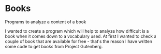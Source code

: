 # Books
Programs to analyze a content of a book

I wanted to create a program which will help to analyze how difficult is a book when it comes down to a vocabulary used. 
At first I wanted to check a couple of book that are available for free - that's the reason I have written some code to get books from Project Gutenberg. 
